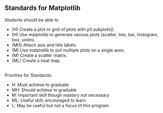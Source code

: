 ## Standards for Matplotlib
Students should be able to
 * (H) Create a plot or grid of plots with plt.subplots().
 * (H) Use matplotlib to generate various plots (scatter, line, bar, histogram, box, violin).
 * (MH) Attach axis and title labels.
 * (M) Use matplotlib to put multiple plots on a single axes.
 * (M) Create a scatter matrix.
 * (ML) Create a heat map.

<br/>Priorities for Standards:
 * H:  Must achieve to graduate
 * MH: Should achieve to graduate
 * M:  Important skill though mastery not necessary
 * ML: Useful skill; encouraged to learn
 * L:  May be useful but not a focus of this program